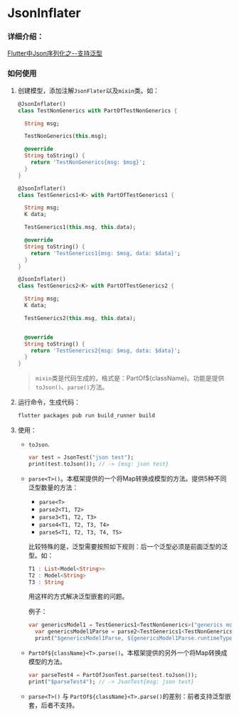 # JsonInflater
### 详细介绍： 
[Flutter中Json序列化之--支持泛型](https://ejin66.github.io/2019/02/25/flutter-json-serialize-generics.html)
<br/>

### 如何使用

1. 创建模型，添加注解`JsonFlater`以及`mixin`类。如：

   ```dart
   @JsonInflater()
   class TestNonGenerics with PartOfTestNonGenerics {
   
     String msg;
   
     TestNonGenerics(this.msg);
   
     @override
     String toString() {
       return 'TestNonGenerics{msg: $msg}';
     }
   }
   
   @JsonInflater()
   class TestGenerics1<K> with PartOfTestGenerics1 {
   
     String msg;
     K data;
   
     TestGenerics1(this.msg, this.data);
   
     @override
     String toString() {
       return 'TestGenerics1{msg: $msg, data: $data}';
     }
   }
   
   @JsonInflater()
   class TestGenerics2<K> with PartOfTestGenerics2 {
   
     String msg;
     K data;
   
     TestGenerics2(this.msg, this.data);
   
   
     @override
     String toString() {
       return 'TestGenerics2{msg: $msg, data: $data}';
     }
   }
   ```

   > `mixin`类是代码生成的，格式是：PartOf${className}。功能是提供`toJson()`、`parse()`方法。

2. 运行命令，生成代码：

   ```bash
   flutter packages pub run build_runner build
   ```

3. 使用：

   - `toJson`.

     ```dart
     var test = JsonTest("json test");
     print(test.toJson()); // -> {msg: json test}
     ```

   - `parse<T>()`。本框架提供的一个将Map转换成模型的方法。提供5种不同泛型数量的方法：

     - `parse<T>`
     - `parse2<T1, T2>`
     - `parse3<T1, T2, T3>`
     - `parse4<T1, T2, T3, T4>`
     - `parse5<T1, T2, T3, T4, T5>`

     比较特殊的是，泛型需要按照如下规则：后一个泛型必须是前面泛型的泛型。如：

     ```dart
     T1 : List<Model<String>>
     T2 : Model<String>
     T3 : String
     ```

     用这样的方式解决泛型嵌套的问题。

     例子：

     ```dart
     var genericsModel1 = TestGenerics1<TestNonGenerics>("generics model 1", nonGenericsModel);
       var genericsModel1Parse = parse2<TestGenerics1<TestNonGenerics>, TestNonGenerics>(genericsModel1.toJson());
       print("$genericsModel1Parse, ${genericsModel1Parse.runtimeType}"); // -> TestGenerics1{msg: generics model 1, data: TestNonGenerics{msg: non generics}}, TestGenerics1<TestNonGenerics>
     ```

   - `PartOf${className}<T>.parse()`。本框架提供的另外一个将Map转换成模型的方法。

     ```dart
     var parseTest4 = PartOfJsonTest.parse(test.toJson());
     print("$parseTest4"); // -> JsonTest{msg: json test}
     ```

   - `parse<T>()` 与 `PartOf${className}<T>.parse()`的差别：前者支持泛型嵌套，后者不支持。

<br/>
